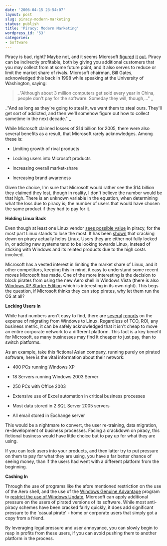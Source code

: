 ```yaml
---
date: '2006-04-15 23:54:07'
layout: post
slug: piracy-modern-marketing
status: publish
title: 'Piracy: Modern Marketing'
wordpress_id: '53'
categories:
- Software
---
```


Piracy is bad, right? Maybe not, and it seems Microsoft [figured](http://www.latimes.com/business/la-fi-micropiracy9apr09,0,414067.story) [ it](http://www.downloadsquad.com/2006/04/13/windows-vista-pirates-wont-get-fancy-graphics/) [ out](http://news.com.com/Microsoft+Can+we+check+your+software+license/2100-1016_3-5371664.html?tag=nl). Piracy can be indirectly profitable, both by giving you additional customers that you may collect from at some future point, and it also serves to reduce or limit the market share of rivals. Microsoft chairman, Bill Gates, acknowledged this back in 1998 while speaking at the University of Washington, saying:


> _"Although about 3 million computers get sold every year in China, people don't pay for the software. Someday they will, though,..." _

_"And as long as they're going to steal it, we want them to steal ours. They'll get sort of addicted, and then we'll somehow figure out how to collect sometime in the next decade." _


While Microsoft claimed losses of $14 billion for 2005, there were also several benefits as a result, that Microsoft rarely acknowledges. Among these is:



	
  * Limiting growth of rival products

	
  * Locking users into Microsoft products

	
  * Increasing overall market-share

	
  * Increasing brand awareness


Given the choice, I'm sure that Microsoft would rather see the $14 billion they claimed they lost, though in reality, I don't believe the number would be that high. There is an unknown variable in the equation, when determining what the loss due to piracy is; the number of users that would have chosen the same product if they had to pay for it.

**Holding Linux Back**

Even though at least one Linux vendor [sees possible value](http://news.zdnet.co.uk/software/linuxunix/0,39020390,39195424,00.htm) in piracy, for the most part Linux stands to lose the most. It has been [shown](http://informationweek.com/story/showArticle.jhtml?articleID=170700943) that cracking down on piracy actually helps Linux. Users they are either not fully locked in, or adding new systems tend to be looking towards Linux, instead of sticking with Windows and its related products due to the high costs involved.

Microsoft has a vested interest in limiting the market share of Linux, and it other competitors, keeping this in mind, it easy to understand some recent moves Microsoft has made. One of the more interesting is the decision to block pirates from using the new Aero shell in Windows Vista (there is also [Windows XP Starter Edition](http://www.microsoft.com/presspass/newsroom/winxp/08-10WinXPStarterFS.mspx) which is interesting in its own right). This begs the question, if Microsoft thinks they can stop pirates, why let them run the OS at all?

**Locking Users In**

While hard numbers aren't easy to find, there are [several](http://www.infoworld.com/infoworld/article/03/08/29/34FElinux_1.html) [reports](http://www.vnunet.com/vnunet/news/2153346/migration-costs-holding-back) on the expense of migrating from Windows to Linux. Regardless of TCO, ROI, any business metric, it can be safely acknowledged that it isn't cheap to move an entire corporate network to a different platform. This fact is a key benefit for Microsoft, as many businesses may find it cheaper to just pay, than to switch platforms.

As an example, take this fictional Asian company, running purely on pirated software, here is the vital information about their network:



	
  * 400 PCs running Windows XP

	
  * 18 Servers running Windows 2003 Server

	
  * 250 PCs with Office 2003

	
  * Extensive use of Excel automation in critical business processes

	
  * Most data stored in 2 SQL Server 2005 servers

	
  * All email stored in Exchange server


This would be a nightmare to convert, the user re-training, data migration, re-development of business processes. Facing a crackdown on piracy, this fictional business would have little choice but to pay up for what they are using.

If you can lock users into your products, and then latter try to put pressure on them to pay for what they are using, you have a far better chance of seeing money, than if the users had went with a different platform from the beginning.

**Cashing In**

Through the use of programs like the afore mentioned restriction on the use of the Aero shell, and the use of the [Windows Genuine Advantage](http://www.microsoft.com/genuine/default.mspx?displaylang=en) program to [restrict the use of Windows Update](http://www.msnbc.msn.com/id/6868504/), Microsoft can apply additional pressure on the users of pirated versions of its software. While most anti-piracy schemes have been cracked fairly quickly, it does add significant pressure to the 'casual pirate' - home or corporate users that simply got a copy from a friend.

By leveraging legal pressure and user annoyance, you can slowly begin to reap in profits from these users, if you can avoid pushing them to another platform in the process.
